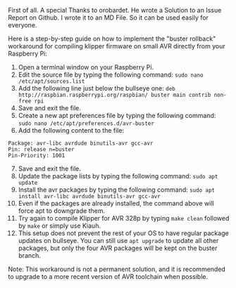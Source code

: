 First of all. A special Thanks to orobardet. He wrote a Solution to an Issue Report on Github. 
I wrote it to an MD File. So it can be used easily for everyone. 

Here is a step-by-step guide on how to implement the "buster rollback" workaround for compiling klipper firmware on small AVR directly from your Raspberry Pi:

1. Open a terminal window on your Raspberry Pi.
2. Edit the source file by typing the following command: ```sudo nano /etc/apt/sources.list```
3. Add the following line just below the bullseye one: ```deb http://raspbian.raspberrypi.org/raspbian/ buster main contrib non-free rpi```
4. Save and exit the file.
5. Create a new apt preferences file by typing the following command: ```sudo nano /etc/apt/preferences.d/avr-buster```
6. Add the following content to the file:

```
Package: avr-libc avrdude binutils-avr gcc-avr
Pin: release n=buster
Pin-Priority: 1001
```

7. Save and exit the file.
8. Update the package lists by typing the following command: ```sudo apt update```
9. Install the avr packages by typing the following command: ```sudo apt install avr-libc avrdude binutils-avr gcc-avr```
10. Even if the packages are already installed, the command above will force apt to downgrade them.
11. Try again to compile Klipper for AVR 328p by typing ```make clean``` followed by ```make``` or simply use Kiauh.
12. This setup does not prevent the rest of your OS to have regular package updates on bullseye. 
    You can still use ```apt upgrade``` to update all other packages, but only the four AVR packages will be kept on the buster branch.

Note: This workaround is not a permanent solution, and it is recommended to upgrade to a more recent version of AVR toolchain when possible.